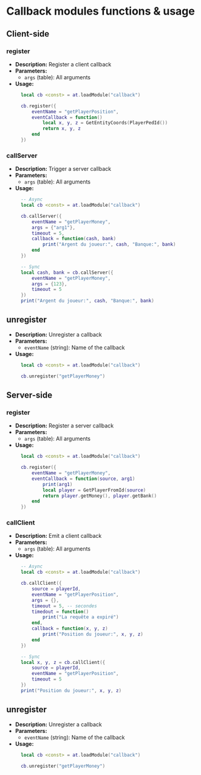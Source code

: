 # Callback modules functions & usage 

## Client-side

### register
- **Description:** Register a client callback
- **Parameters:**
  - `args` (table): All arguments
- **Usage:**
  ```lua
    local cb <const> = at.loadModule("callback")

    cb.register({
        eventName = "getPlayerPosition",
        eventCallback = function()
            local x, y, z = GetEntityCoords(PlayerPedId())
            return x, y, z
        end
    })
  ```

### callServer
- **Description:** Trigger a server callback
- **Parameters:**
  - `args` (table): All arguments
- **Usage:**
  ```lua
    -- Async
    local cb <const> = at.loadModule("callback")

    cb.callServer({
        eventName = "getPlayerMoney",
        args = {"arg1"},
        timeout = 5,
        callback = function(cash, bank)
            print("Argent du joueur:", cash, "Banque:", bank)
        end
    })

    -- Sync
    local cash, bank = cb.callServer({
        eventName = "getPlayerMoney",
        args = {123},
        timeout = 5
    })
    print("Argent du joueur:", cash, "Banque:", bank)
  ```

## unregister
- **Description:** Unregister a callback
- **Parameters:**
  - `eventName` (string): Name of the callback
- **Usage:**
  ```lua
    local cb <const> = at.loadModule("callback")

    cb.unregister("getPlayerMoney")
  ```

## Server-side

### register
- **Description:** Register a server callback
- **Parameters:**
  - `args` (table): All arguments
- **Usage:**
  ```lua
    local cb <const> = at.loadModule("callback")

    cb.register({
        eventName = "getPlayerMoney",
        eventCallback = function(source, arg1)
            print(arg1)
            local player = GetPlayerFromId(source)
            return player.getMoney(), player.getBank()
        end
    })
  ```

### callClient
- **Description:** Emit a client callback
- **Parameters:**
  - `args` (table): All arguments
- **Usage:**
  ```lua
    -- Async 
    local cb <const> = at.loadModule("callback")

    cb.callClient({
        source = playerId,
        eventName = "getPlayerPosition",
        args = {},
        timeout = 5, -- secondes
        timedout = function()
            print("La requête a expiré")
        end,
        callback = function(x, y, z)
            print("Position du joueur:", x, y, z)
        end
    })

    -- Sync
    local x, y, z = cb.callClient({
        source = playerId,
        eventName = "getPlayerPosition",
        timeout = 5
    })
    print("Position du joueur:", x, y, z)
  ```

## unregister
- **Description:** Unregister a callback
- **Parameters:**
  - `eventName` (string): Name of the callback
- **Usage:**
  ```lua
    local cb <const> = at.loadModule("callback")

    cb.unregister("getPlayerMoney")
  ```